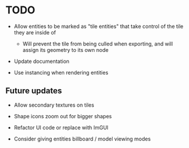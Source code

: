 # TODO

- Allow entities to be marked as "tile entities" that take control of the tile they are inside of

    * Will prevent the tile from being culled when exporting, and will assign its geometry to its own node

- Update documentation

- Use instancing when rendering entities

## Future updates

- Allow secondary textures on tiles

- Shape icons zoom out for bigger shapes

- Refactor UI code or replace with ImGUI

- Consider giving entities billboard / model viewing modes
